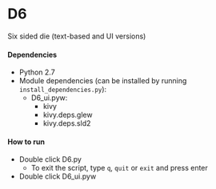# D6
Six sided die (text-based and UI versions)

#### Dependencies
* Python 2.7
* Module dependencies (can be installed by running `install_dependencies.py`):
  * D6_ui.pyw:
    * kivy
    * kivy.deps.glew
    * kivy.deps.sld2

#### How to run
* Double click D6.py
  * To exit the script, type `q`, `quit` or `exit` and press enter
* Double click D6_ui.pyw
